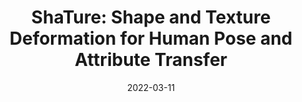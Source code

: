 ---
title: "ShaTure: Shape and Texture Deformation for Human Pose and Attribute Transfer"
collection: publications
permalink: /publication/2022-03-11-shature
excerpt: 
date: 2022-03-11
venue: 'IEEE Transactions on Image Processing (TIP)'
band: 'CCF-A'
underreview:
publisherurl: https://ieeexplore.ieee.org/document/9733197
paperurl: '/files/2022-03-11-ShaTure_Shape_and_Texture_Deformation_for_Human_Pose_and_Attribute_Transfer.pdf'
arxiv: 
authors: '<b>Yu, Wing-Yin</b>, Lai-Man Po, Jingjing Xiong, Yuzhi Zhao, and Pengfei Xian.'
banner: '/images/banner-2022-shature.png'
citation: 
code:
---